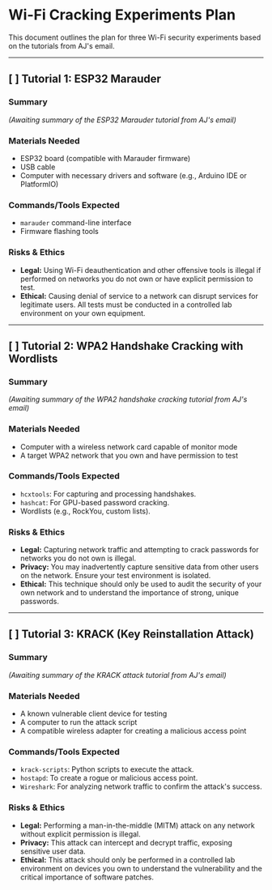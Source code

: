 # Wi-Fi Cracking Experiments Plan

This document outlines the plan for three Wi-Fi security experiments based on the tutorials from AJ's email.

---

## [ ] Tutorial 1: ESP32 Marauder

### Summary
*(Awaiting summary of the ESP32 Marauder tutorial from AJ's email)*

### Materials Needed
- ESP32 board (compatible with Marauder firmware)
- USB cable
- Computer with necessary drivers and software (e.g., Arduino IDE or PlatformIO)

### Commands/Tools Expected
- `marauder` command-line interface
- Firmware flashing tools

### Risks & Ethics
- **Legal:** Using Wi-Fi deauthentication and other offensive tools is illegal if performed on networks you do not own or have explicit permission to test.
- **Ethical:** Causing denial of service to a network can disrupt services for legitimate users. All tests must be conducted in a controlled lab environment on your own equipment.

---

## [ ] Tutorial 2: WPA2 Handshake Cracking with Wordlists

### Summary
*(Awaiting summary of the WPA2 handshake cracking tutorial from AJ's email)*

### Materials Needed
- Computer with a wireless network card capable of monitor mode
- A target WPA2 network that you own and have permission to test

### Commands/Tools Expected
- `hcxtools`: For capturing and processing handshakes.
- `hashcat`: For GPU-based password cracking.
- Wordlists (e.g., RockYou, custom lists).

### Risks & Ethics
- **Legal:** Capturing network traffic and attempting to crack passwords for networks you do not own is illegal.
- **Privacy:** You may inadvertently capture sensitive data from other users on the network. Ensure your test environment is isolated.
- **Ethical:** This technique should only be used to audit the security of your own network and to understand the importance of strong, unique passwords.

---

## [ ] Tutorial 3: KRACK (Key Reinstallation Attack)

### Summary
*(Awaiting summary of the KRACK attack tutorial from AJ's email)*

### Materials Needed
- A known vulnerable client device for testing
- A computer to run the attack script
- A compatible wireless adapter for creating a malicious access point

### Commands/Tools Expected
- `krack-scripts`: Python scripts to execute the attack.
- `hostapd`: To create a rogue or malicious access point.
- `Wireshark`: For analyzing network traffic to confirm the attack's success.

### Risks & Ethics
- **Legal:** Performing a man-in-the-middle (MITM) attack on any network without explicit permission is illegal.
- **Privacy:** This attack can intercept and decrypt traffic, exposing sensitive user data.
- **Ethical:** This attack should only be performed in a controlled lab environment on devices you own to understand the vulnerability and the critical importance of software patches.
